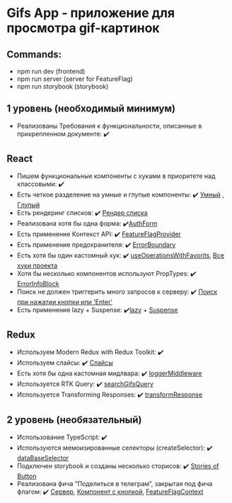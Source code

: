 # Gifs App - приложение для просмотра gif-картинок

## **Commands**:

- npm run dev (frontend)
- npm run server (server for FeatureFlag)
- npm run storybook (storybook)

## **1 уровень (необходимый минимум)**

- Реализованы Требования к функциональности, описанные в прикрепленном документе: ✔️

## React

- Пишем функциональные компоненты c хуками в приоритете над классовыми: ✔️
- Есть четкое разделение на умные и глупые компоненты: ✔️ [Умный](https://github.com/funikovsky/aston-project/blob/main/src/layout/MainLayout.tsx) , [Глупый](https://github.com/funikovsky/aston-project/blob/main/src/components/ImageContainer/ImageContainer.tsx)
- Есть рендеринг списков: ✔️ [Рендер списка](https://github.com/funikovsky/aston-project/blob/main/src/components/GifList/index.tsx)
- Реализована хотя бы одна форма: ✔️[AuthForm](https://github.com/funikovsky/aston-project/blob/main/src/components/AuthForm/AuthForm.tsx)
- Есть применение Контекст API: ✔️ [FeatureFlagProvider](https://github.com/funikovsky/aston-project/blob/main/src/hoc/FeatureFlagProvider.tsx)
- Есть применение предохранителя: ✔️ [ErrorBoundary](https://github.com/funikovsky/aston-project/blob/main/src/ErrorBoundary/ErrorBoundary.tsx)
- Есть хотя бы один кастомный хук: ✔️ [useOperationsWithFavorits](https://github.com/funikovsky/aston-project/blob/main/src/hooks/useOperationsWithFavorits.ts), [Все хуки проекта](https://github.com/funikovsky/aston-project/tree/main/src/hooks)
- Хотя бы несколько компонентов используют PropTypes: ✔️ [ErrorInfoBlock](https://github.com/funikovsky/aston-project/blob/main/src/ErrorBoundary/ErrorInfoBlock.tsx)
- Поиск не должен триггерить много запросов к серверу: ✔️ [Поиск при нажатии кнопки или 'Enter'](https://github.com/funikovsky/aston-project/blob/main/src/components/SearchBlock/SearchBlock.tsx)
- Есть применение lazy + Suspense: ✔️[lazy](https://github.com/funikovsky/aston-project/blob/main/src/lazy/lazy.ts) + [Suspense](https://github.com/funikovsky/aston-project/blob/main/src/App.tsx)

## Redux

- Используем Modern Redux with Redux Toolkit: ✔️
- Используем слайсы: ✔️ [Слайсы](https://github.com/funikovsky/aston-project/tree/main/src/redux/slice)
- Есть хотя бы одна кастомная мидлвара: ✔️ [loggerMiddleware](https://github.com/funikovsky/aston-project/blob/main/src/redux/middleware/loggerMiddleware.ts)
- Используется RTK Query: ✔️ [searchGifsQuery](https://github.com/funikovsky/aston-project/blob/main/src/redux/query/searchGifsQuery.ts)
- Используется Transforming Responses: ✔️ [transformResponse](https://github.com/funikovsky/aston-project/blob/main/src/redux/query/searchGifsQuery.ts)

## **2 уровень (необязательный)**

- Использование TypeScript: ✔️
- Используются мемоизированные селекторы (createSelector): ✔️ [dataBaseSelector](https://github.com/funikovsky/aston-project/blob/main/src/redux/slice/selectors/dataBaseSelectors.ts)
- Подключен storybook и созданы несколько сторисов: ✔️ [Stories of Button ](https://github.com/funikovsky/aston-project/blob/main/src/components/Button/Button.stories.tsx)
- Реализована фича “Поделиться в телеграм”, закрытая под фича флагом: ✔️ [Сервер](https://github.com/funikovsky/aston-project/blob/main/server/index.js), [Компонент с кнопкой](https://github.com/funikovsky/aston-project/blob/main/src/components/GifInfoBlock/GifInfoBlock.tsx), [FeatureFlagContext](https://github.com/funikovsky/aston-project/blob/main/src/hoc/FeatureFlagProvider.tsx)
